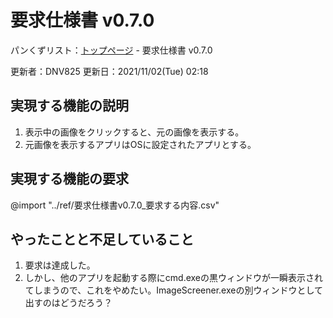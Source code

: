 # 要求仕様書 v0.7.0

パンくずリスト：[トップページ](../index.html) - 要求仕様書 v0.7.0

更新者：DNV825
更新日：2021/11/02(Tue) 02:18

## 実現する機能の説明

1. 表示中の画像をクリックすると、元の画像を表示する。
1. 元画像を表示するアプリはOSに設定されたアプリとする。

## 実現する機能の要求

@import "../ref/要求仕様書v0.7.0_要求する内容.csv"

## やったことと不足していること

1. 要求は達成した。
1. しかし、他のアプリを起動する際にcmd.exeの黒ウィンドウが一瞬表示されてしまうので、これをやめたい。ImageScreener.exeの別ウィンドウとして出すのはどうだろう？
